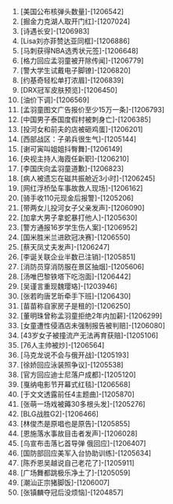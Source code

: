 
1. [美国公布核弹头数量]-[1206542]
1. [掘金力克湖人取开门红]-[1207024]
1. [诗遇长安]-[1206983]
1. [Lisa刘亦菲赞达亚同框]-[1206886]
1. [马刺获得NBA选秀状元签]-[1206648]
1. [格力回应孟羽童被开除传闻]-[1206779]
1. [警大学生试戴电子脚镣]-[1206820]
1. [约基奇轻松单打浓眉]-[1206839]
1. [DRX冠军皮肤预览]-[1206450]
1. [油价下调]-[1206569]
1. [孟羽童图文广告报价至少15万一条]-[1206793]
1. [中国男子泰国度假村被刺身亡]-[1206385]
1. [投河女和前夫的店被砸鸡蛋]-[1206201]
1. [西部战区：子弟兵很生气]-[1205144]
1. [谢可寅叫姐姐抖臀舞]-[1206149]
1. [央视主持人海霞任新职]-[1206210]
1. [李国庆向孟羽童道歉]-[1206823]
1. [病人被遗忘在磁共振舱近3小时]-[1206245]
1. [网红浮桥坠车事故救人现场]-[1206162]
1. [骑手收110元现金后报警]-[1205206]
1. [带两女儿投河女子父亲发声]-[1206090]
1. [加拿大男子拿蛇暴打他人]-[1205630]
1. [警方通报16岁学生伤人案]-[1206952]
1. [国米胜米兰进欧冠决赛]-[1206550]
1. [蔡天凤丈夫发声]-[1206247]
1. [李诞关联企业半数已注销]-[1205851]
1. [消防员穿消防服在景区抽烟]-[1205606]
1. [汤唯巴黎铁塔下吃泡面]-[1206442]
1. [吴谨言重现魏璎珞]-[1203946]
1. [张若昀唐艺昕牵手下班]-[1206430]
1. [苗苗称自家房子是租的]-[1206250]
1. [董明珠曾称孟羽童拒绝2年内加薪]-[1206299]
1. [女童遭性侵酒店未强制报告被判赔]-[1206080]
1. [43岁女子被撞流产无法再育获赔]-[1205106]
1. [76人主帅被炒]-[1206564]
1. [马克龙说不会与俄开战]-[1205193]
1. [徐娇回应泳装照争议]-[1205538]
1. [官方回应迪士尼落户成都]-[1205120]
1. [戛纳电影节开幕式红毯]-[1206568]
1. [于文文透露前任4主题曲]-[1205870]
1. [张萌一场戏被薅30多根头发]-[1205276]
1. [BLG战胜G2]-[1206466]
1. [林俊杰是原唱也是原告]-[1205855]
1. [恩施落水事故目击者发声]-[1206028]
1. [乌宣布击落匕首导弹 俄回应]-[1206407]
1. [国防部回应美军入台协助训练]-[1205634]
1. [陈乔恩吴越说自己老花了]-[1205911]
1. [广场舞都跳极乐净土了]-[1205059]
1. [潮汕正宗猪脚饭]-[1206007]
1. [张镇麟夺冠后没烦恼]-[1204857]
